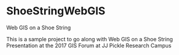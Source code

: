 # ShoeStringWebGIS
Web GIS on a Shoe String


This is a sample project to go along with Web GIS on a Shoe String Presentation at the 2017 GIS Forum at JJ Pickle Research Campus

